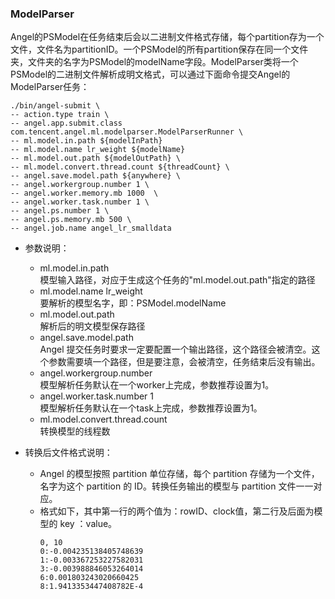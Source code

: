 ### ModelParser
Angel的PSModel在任务结束后会以二进制文件格式存储，每个partition存为一个文件，文件名为partitionID。一个PSModel的所有partition保存在同一个文件夹，文件夹的名字为PSModel的modelName字段。ModelParser类将一个PSModel的二进制文件解析成明文格式，可以通过下面命令提交Angel的ModelParser任务：


```
./bin/angel-submit \
-- action.type train \
-- angel.app.submit.class com.tencent.angel.ml.modelparser.ModelParserRunner \
-- ml.model.in.path ${modelInPath}
-- ml.model.name lr_weight ${modelName}
-- ml.model.out.path ${modelOutPath} \
-- ml.model.convert.thread.count ${threadCount} \
-- angel.save.model.path ${anywhere} \
-- angel.workergroup.number 1 \
-- angel.worker.memory.mb 1000  \
-- angel.worker.task.number 1 \
-- angel.ps.number 1 \
-- angel.ps.memory.mb 500 \
-- angel.job.name angel_lr_smalldata
```

* 参数说明：
    * ml.model.in.path  
      模型输入路径，对应于生成这个任务的"ml.model.out.path"指定的路径
    * ml.model.name lr_weight   
      要解析的模型名字，即：PSModel.modelName
    * ml.model.out.path   
      解析后的明文模型保存路径
    * angel.save.model.path    
      Angel 提交任务时要求一定要配置一个输出路径，这个路径会被清空。这个参数需要填一个路径，但是要注意，会被清空，任务结束后没有输出。
    * angel.workergroup.number   
      模型解析任务默认在一个worker上完成，参数推荐设置为1。
    * angel.worker.task.number 1   \
      模型解析任务默认在一个task上完成，参数推荐设置为1。
    * ml.model.convert.thread.count   
      转换模型的线程数 

* 转换后文件格式说明：
    * Angel 的模型按照 partition 单位存储，每个 partition 存储为一个文件，名字为这个 partition 的 ID。转换任务输出的模型与 partition 文件一一对应。
    * 格式如下，其中第一行的两个值为：rowID、clock值，第二行及后面为模型的 key ：value。
        ```
        0, 10
        0:-0.004235138405748639
        1:-0.003367253227582031
        3:-0.003988846053264014
        6:0.001803243020660425
        8:1.9413353447408782E-4
        ```
        
